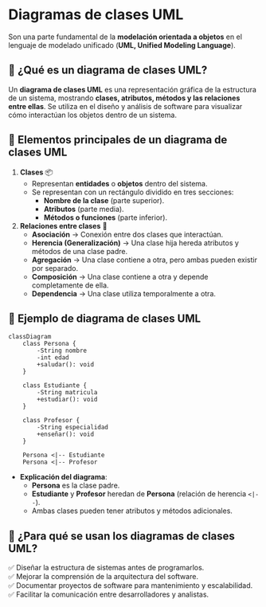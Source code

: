 # Diagramas de clases UML
Son una parte fundamental de la **modelación orientada a objetos** en el lenguaje de modelado unificado (**UML, Unified Modeling Language**).
## 📌 **¿Qué es un diagrama de clases UML?**

Un **diagrama de clases UML** es una representación gráfica de la estructura de un sistema, mostrando **clases, atributos, métodos y las relaciones entre ellas**. Se utiliza en el diseño y análisis de software para visualizar cómo interactúan los objetos dentro de un sistema.
## 📌 **Elementos principales de un diagrama de clases UML**

1. **Clases** 📦
    - Representan **entidades** o **objetos** dentro del sistema.
    - Se representan con un rectángulo dividido en tres secciones:
        - **Nombre de la clase** (parte superior).
        - **Atributos** (parte media).
        - **Métodos o funciones** (parte inferior).
2. **Relaciones entre clases** 🔗
    - **Asociación** → Conexión entre dos clases que interactúan.
    - **Herencia (Generalización)** → Una clase hija hereda atributos y métodos de una clase padre.
    - **Agregación** → Una clase contiene a otra, pero ambas pueden existir por separado.
    - **Composición** → Una clase contiene a otra y depende completamente de ella.
    - **Dependencia** → Una clase utiliza temporalmente a otra.
## 📌 **Ejemplo de diagrama de clases UML**

```mermaid
classDiagram
    class Persona {
        -String nombre
        -int edad
        +saludar(): void
    }
    
    class Estudiante {
        -String matricula
        +estudiar(): void
    }
    
    class Profesor {
        -String especialidad
        +enseñar(): void
    }

    Persona <|-- Estudiante
    Persona <|-- Profesor
```

-  **Explicación del diagrama**:
	- **Persona** es la clase padre.
	- **Estudiante** y **Profesor** heredan de **Persona** (relación de herencia `<|--`).
	- Ambas clases pueden tener atributos y métodos adicionales.
## 📌 **¿Para qué se usan los diagramas de clases UML?**

✅ Diseñar la estructura de sistemas antes de programarlos.  
✅ Mejorar la comprensión de la arquitectura del software.  
✅ Documentar proyectos de software para mantenimiento y escalabilidad.  
✅ Facilitar la comunicación entre desarrolladores y analistas.